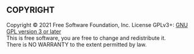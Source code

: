 <a id="copyright"></a>
## COPYRIGHT
Copyright © 2021 Free Software Foundation, Inc. License GPLv3+: [GNU GPL version 3 or later](/_pages/license)  
This is free software, you are free to change and redistribute it.   
There is NO WARRANTY to the extent permitted by law.  